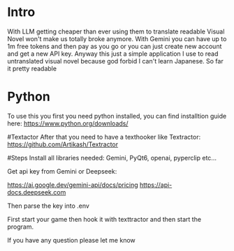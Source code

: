 

# Intro
With LLM getting cheaper than ever using them to translate readable Visual Novel won't make us totally broke anymore. With Gemini you can have up to 1m free tokens and then pay as you go or you can just create new account and get a new API key.
Anyway this just a simple application I use to read untranslated visual novel because god forbid I can't learn Japanese. So far it pretty readable


# Python
To use this you first you need python installed, you can find installtion guide here:
https://www.python.org/downloads/

#Textactor
After that you need to have a texthooker like Textractor:
https://github.com/Artikash/Textractor


#Steps
Install all libraries needed: Gemini, PyQt6, openai, pyperclip etc...

Get api key from Gemini or Deepseek:

https://ai.google.dev/gemini-api/docs/pricing
https://api-docs.deepseek.com

Then parse the key into .env

First start your game then hook it with texttractor and then start the program.

If you have any question please let me know
